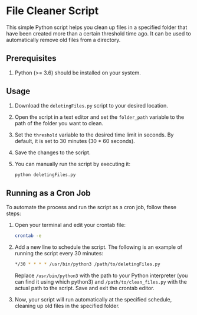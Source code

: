 # File Cleaner Script

This simple Python script helps you clean up files in a specified folder that have been created more than a certain threshold time ago. It can be used to automatically remove old files from a directory.

## Prerequisites

1. Python (>= 3.6) should be installed on your system.

## Usage

1. Download the `deletingFiles.py` script to your desired location.

2. Open the script in a text editor and set the `folder_path` variable to the path of the folder you want to clean.

3. Set the `threshold` variable to the desired time limit in seconds. By default, it is set to 30 minutes (30 * 60 seconds).

4. Save the changes to the script.

5. You can manually run the script by executing it:

   ```bash
   python deletingFiles.py
## Running as a Cron Job

To automate the process and run the script as a cron job, follow these steps:

1. Open your terminal and edit your crontab file:

   ```bash
   crontab -e
2. Add a new line to schedule the script. The following is an example of running the script every 30 minutes:

   ```bash
   */30 * * * * /usr/bin/python3 /path/to/deletingFiles.py
   ```
   Replace `/usr/bin/python3` with the path to your Python interpreter (you can find it using which python3) and `/path/to/clean_files.py` with the actual path to the script. Save and exit the crontab editor.

3. Now, your script will run automatically at the specified schedule, cleaning up old files in the specified folder.   
